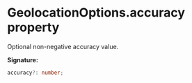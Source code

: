 # GeolocationOptions.accuracy property

Optional non-negative accuracy value.

**Signature:**

```typescript
accuracy?: number;
```
